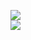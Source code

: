 [![](https://img.shields.io/badge/Made%20With-Github%20Spray-lightgrey.svg?style=for-the-badge&logo=github)](https://github.com/Annihil/github-spray#4621)  
[![](https://i.imgur.com/2DrTn0Z.gif)](https://github.com/Annihil/github-spray)